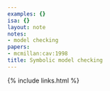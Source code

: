 ```yaml
---
examples: {}
isa: {}
layout: note
notes:
- model checking
papers:
- mcmillan:cav:1998
title: Symbolic model checking
---
```

{% include links.html %}
